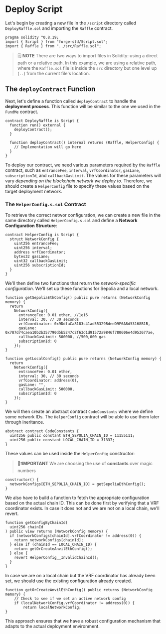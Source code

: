 # Deploy Script

Let's begin by creating a new file in the `/script` directory called `DeployRaffle.sol` and importing the `Raffle` contract.

```solidity
pragma solidity ^0.8.19;
import { Script } from "forge-std/Script.sol";
import { Raffle } from "../src/Raffle.sol";
```

> 🗒️ **NOTE**
> There are two ways to import files in Solidity: using a direct path or a relative path. In this example, we are using a relative path, where the `Raffle.sol` file is inside the `src` directory but one level up (`..`) from the current file's location.

## The `deployContract` Function

Next, let's define a function called `deployContract` to handle the **deployment process**. This function will be similar to the one we used in the `FundMe` contract.

```solidity
contract DeployRaffle is Script {
  function run() external {
    deployContract();
  }

  function deployContract() internal returns (Raffle, HelperConfig) {
    // Implementation will go here
  }
}
```

To deploy our contract, we need various parameters required by the `Raffle` contract, such as `entranceFee`, `interval`, `vrfCoordinator`, `gasLane`, `subscriptionId`, and `callbackGasLimit`. The values for these parameters will vary _depending on the blockchain network we deploy to_. Therefore, we should create a `HelperConfig` file to specify these values based on the target deployment network.

### The `HelperConfig.s.sol` Contract

To retrieve the correct networ configuration, we can create a new file in the same directory called `HelperConfig.s.sol` and define a **Network Configuration Structure**:

```solidity
contract HelperConfig is Script {
  struct NetworkConfig {
    uint256 entranceFee;
    uint256 interval;
    address vrfCoordinator;
    bytes32 gasLane;
    uint32 callbackGasLimit;
    uint256 subscriptionId;
  }
}
```

We'll then define two functions that return the _network-specific configuration_. We'll set up these functions for Sepolia and a local network.

```solidity
function getSepoliaEthConfig() public pure returns (NetworkConfig memory) {
  return
    NetworkConfig({
      entranceFee: 0.01 ether, //1e16
      interval: 30, // 30 seconds
      vrfCoordinator: 0x9DdfaCa8183c41ad55329BdeeD9F6A8d53168B1B,
      gasLane: 0x787d74caea10b2b357790d5b5247c2f63d1d91572a9846f780606e4d953677ae,
      callbackGasLimit: 500000, //500,000 gas
      subscriptionId: 0
    });
}

function getLocalConfig() public pure returns (NetworkConfig memory) {
  return
    NetworkConfig({
      entranceFee: 0.01 ether,
      interval: 30, // 30 seconds
      vrfCoordinator: address(0),
      gasLane: "",
      callbackGasLimit: 500000,
      subscriptionId: 0
    });
}
```

We will then create an abstract contract `CodeConstants` where we define some network IDs. The `HelperConfig` contract will be able to use them later through ineritance.

```solidity
abstract contract CodeConstants {
  uint256 public constant ETH_SEPOLIA_CHAIN_ID = 11155111;
  uint256 public constant LOCAL_CHAIN_ID = 31337;
}
```

These values can be used inside the `HelperConfig` constructor:

> 👀❗**IMPORTANT**
> We are choosing the use of **constants** over magic numbers

```solidity
constructor() {
  networkConfigs[ETH_SEPOLIA_CHAIN_ID] = getSepoliaEthConfig();
}
```

We also have to build a function to fetch the appropriate configuration based on the actual chain ID. This can be done first by verifying that a VRF coordinator exists. In case it does not and we are not on a local chain, we'll revert.

```solidity
function getConfigByChainId(
  uint256 chainId
) public view returns (NetworkConfig memory) {
  if (networkConfigs[chainId].vrfCoordinator != address(0)) {
    return networkConfigs[chainId];
  } else if (chainId == LOCAL_CHAIN_ID) {
    return getOrCreateAnvilEthConfig();
  } else {
    revert HelperConfig__InvalidChainId();
  }
}
```

In case we are on a local chain but the VRF coordinator has already been set, we should use the existing configuration already created.

```solidity
function getOrCreateAnvilEthConfig() public returns (NetworkConfig memory) {
    // Check to see if we set an active network config
    if (localNetworkConfig.vrfCoordinator != address(0)) {
        return localNetworkConfig;
}
```

This approach ensures that we have a robust configuration mechanism that adapts to the actual deployment environment.
